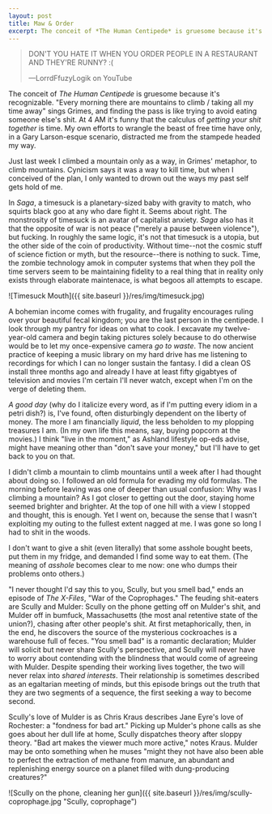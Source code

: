 ```yaml
---
layout: post
title: Maw & Order
excerpt: The conceit of *The Human Centipede* is gruesome because it's recognizable.
---
```


> DON'T YOU HATE IT WHEN YOU ORDER PEOPLE IN A RESTAURANT AND THEY'RE RUNNY? :(﻿
> 
> &mdash;LorrdFfuzyLogik on YouTube

The conceit of *The Human Centipede* is gruesome because it's recognizable. "Every morning there are mountains to climb / taking all my time away" sings Grimes, and finding the pass is like trying to avoid eating someone else's shit. At 4 AM it's funny that the calculus of *getting your shit together* is time. My own efforts to wrangle the beast of free time have only, in a Gary Larson-esque scenario, distracted me from the stampede headed my way.

Just last week I climbed a mountain only as a way, in Grimes' metaphor, to climb mountains. Cynicism says it was a way to kill time, but when I conceived of the plan, I only wanted to drown out the ways my past self gets hold of me.

In *Saga*, a timesuck is a planetary-sized baby with gravity to match, who squirts black goo at any who dare fight it. Seems about right. The monstrosity of timesuck is an avatar of capitalist anxiety. *Saga* also has it that the opposite of war is not peace ("merely a pause between violence"), but fucking. In roughly the same logic, it's not that timesuck is a utopia, but the other side of the coin of productivity. Without time--not the cosmic stuff of science fiction or myth, but the resource--there is nothing to suck. Time, the zombie technology amok in computer systems that when they poll the time servers seem to be maintaining fidelity to a real thing that in reality only exists through elaborate maintenace, is what begoos all attempts to escape.

![Timesuck Mouth]({{ site.baseurl }}/res/img/timesuck.jpg)

A bohemian income comes with frugality, and frugality encourages ruling over your beautiful fecal kingdom; you are the last person in the centipede. I look through my pantry for ideas on what to cook. I excavate my twelve-year-old camera and begin taking pictures solely because to do otherwise would be to let my once-expensive camera *go to waste*. The now ancient practice of keeping a music library on my hard drive has me listening to recordings for which I can no longer sustain the fantasy. I did a clean OS install three months ago and already I have at least fifty gigabtyes of television and movies I'm certain I'll never watch, except when I'm on the verge of deleting them.

*A good day* (why do I italicize every word, as if I'm putting every idiom in a petri dish?) is, I've found, often disturbingly dependent on the liberty of money. The more I am financially *liquid*, the less beholden to my plopping treasures I am. (In my own life this means, say, buying popcorn at the movies.) I think "live in the moment," as Ashland lifestyle op-eds advise, might have meaning other than "don't save your money," but I'll have to get back to you on that.

I didn't climb a mountain to climb mountains until a week after I had thought about doing so. I followed an old formula for evading my old formulas. The morning before leaving was one of deeper than usual confusion: Why was I climbing a mountain? As I got closer to getting out the door, staying home seemed brighter and brighter. At the top of one hill with a view I stopped and thought, this is enough. Yet I went on, because the sense that I wasn't exploiting my outing to the fullest extent nagged at me. I was gone so long I had to shit in the woods.

I don't want to give a shit (even literally) that some asshole bought beets, put them in my fridge, and demanded I find some way to eat them. (The meaning of *asshole* becomes clear to me now: one who dumps their problems onto others.)

"I never thought I'd say this to you, Scully, but you smell bad," ends an episode of *The X-Files*, "War of the Coprophages." The feuding shit-eaters are Scully and Mulder: Scully on the phone getting off on Mulder's shit, and Mulder off in bumfuck, Massachusetts (the most anal retentive state of the union?), chasing after other people's shit. At first metaphorically, then, in the end, he discovers the source of the mysterious cockroaches is a warehouse full of feces. "You smell bad" is a romantic declaration; Mulder will solicit but never share Scully's perspective, and Scully will never have to worry about contending with the blindness that would come of agreeing with Mulder. Despite spending their working lives together, the two will never relax into *shared interests*. Their relationship is sometimes described as an egaltarian meeting of minds, but this episode brings out the truth that they are two segments of a sequence, the first seeking a way to become second.

Scully's love of Mulder is as Chris Kraus describes Jane Eyre's love of Rochester: a "fondness for bad art." Picking up Mulder's phone calls as she goes about her dull life at home, Scully dispatches theory after sloppy theory. "Bad art makes the viewer much more active," notes Kraus. Mulder may be onto something when he muses "might they not have also been able to perfect the extraction of methane from manure, an abundant and replenishing energy source on a planet filled with dung-producing creatures?"

![Scully on the phone, cleaning her gun]({{ site.baseurl }}/res/img/scully-coprophage.jpg "Scully, coprophage")